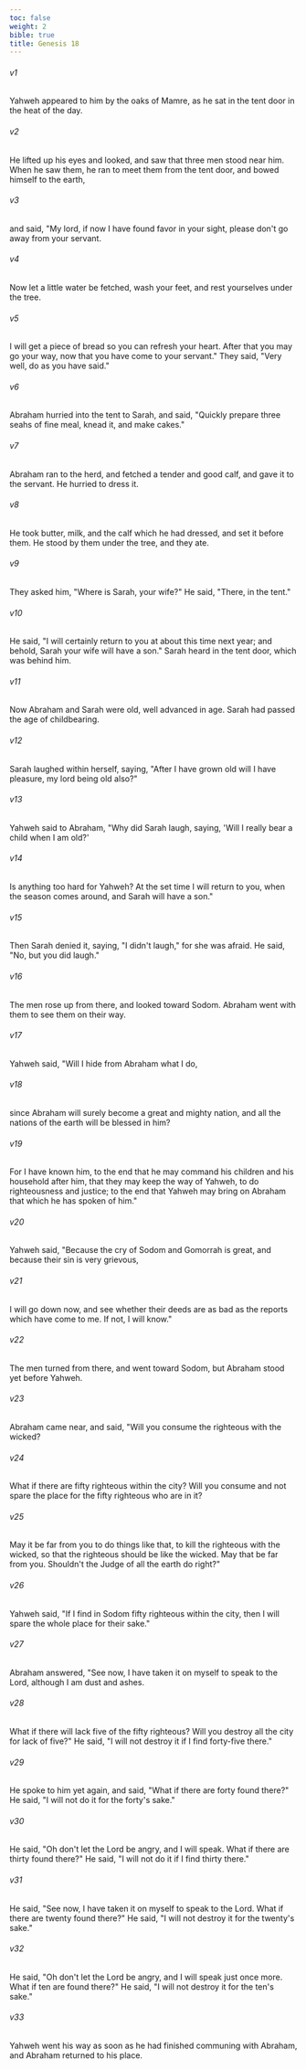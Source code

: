 ```yaml
---
toc: false
weight: 2
bible: true
title: Genesis 18
---
```




###### v1 
Yahweh appeared to him by the oaks of Mamre, as he sat in the tent door in the heat of the day. 

###### v2 
He lifted up his eyes and looked, and saw that three men stood near him. When he saw them, he ran to meet them from the tent door, and bowed himself to the earth, 

###### v3 
and said, "My lord, if now I have found favor in your sight, please don't go away from your servant. 

###### v4 
Now let a little water be fetched, wash your feet, and rest yourselves under the tree. 

###### v5 
I will get a piece of bread so you can refresh your heart. After that you may go your way, now that you have come to your servant." They said, "Very well, do as you have said." 

###### v6 
Abraham hurried into the tent to Sarah, and said, "Quickly prepare three seahs of fine meal, knead it, and make cakes." 

###### v7 
Abraham ran to the herd, and fetched a tender and good calf, and gave it to the servant. He hurried to dress it. 

###### v8 
He took butter, milk, and the calf which he had dressed, and set it before them. He stood by them under the tree, and they ate. 

###### v9 
They asked him, "Where is Sarah, your wife?" He said, "There, in the tent." 

###### v10 
He said, "I will certainly return to you at about this time next year; and behold, Sarah your wife will have a son." Sarah heard in the tent door, which was behind him. 

###### v11 
Now Abraham and Sarah were old, well advanced in age. Sarah had passed the age of childbearing. 

###### v12 
Sarah laughed within herself, saying, "After I have grown old will I have pleasure, my lord being old also?" 

###### v13 
Yahweh said to Abraham, "Why did Sarah laugh, saying, 'Will I really bear a child when I am old?' 

###### v14 
Is anything too hard for Yahweh? At the set time I will return to you, when the season comes around, and Sarah will have a son." 

###### v15 
Then Sarah denied it, saying, "I didn't laugh," for she was afraid. He said, "No, but you did laugh." 

###### v16 
The men rose up from there, and looked toward Sodom. Abraham went with them to see them on their way. 

###### v17 
Yahweh said, "Will I hide from Abraham what I do, 

###### v18 
since Abraham will surely become a great and mighty nation, and all the nations of the earth will be blessed in him? 

###### v19 
For I have known him, to the end that he may command his children and his household after him, that they may keep the way of Yahweh, to do righteousness and justice; to the end that Yahweh may bring on Abraham that which he has spoken of him." 

###### v20 
Yahweh said, "Because the cry of Sodom and Gomorrah is great, and because their sin is very grievous, 

###### v21 
I will go down now, and see whether their deeds are as bad as the reports which have come to me. If not, I will know." 

###### v22 
The men turned from there, and went toward Sodom, but Abraham stood yet before Yahweh. 

###### v23 
Abraham came near, and said, "Will you consume the righteous with the wicked? 

###### v24 
What if there are fifty righteous within the city? Will you consume and not spare the place for the fifty righteous who are in it? 

###### v25 
May it be far from you to do things like that, to kill the righteous with the wicked, so that the righteous should be like the wicked. May that be far from you. Shouldn't the Judge of all the earth do right?" 

###### v26 
Yahweh said, "If I find in Sodom fifty righteous within the city, then I will spare the whole place for their sake." 

###### v27 
Abraham answered, "See now, I have taken it on myself to speak to the Lord, although I am dust and ashes. 

###### v28 
What if there will lack five of the fifty righteous? Will you destroy all the city for lack of five?" He said, "I will not destroy it if I find forty-five there." 

###### v29 
He spoke to him yet again, and said, "What if there are forty found there?" He said, "I will not do it for the forty's sake." 

###### v30 
He said, "Oh don't let the Lord be angry, and I will speak. What if there are thirty found there?" He said, "I will not do it if I find thirty there." 

###### v31 
He said, "See now, I have taken it on myself to speak to the Lord. What if there are twenty found there?" He said, "I will not destroy it for the twenty's sake." 

###### v32 
He said, "Oh don't let the Lord be angry, and I will speak just once more. What if ten are found there?" He said, "I will not destroy it for the ten's sake." 

###### v33 
Yahweh went his way as soon as he had finished communing with Abraham, and Abraham returned to his place.


